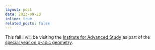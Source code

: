 ```yaml
---
layout: post
date: 2023-09-20
inline: true
related_posts: false
---
```

This fall I will be visiting the [Institute for Advanced Study](https://www.ias.edu/) as part of the
[special year on p-adic geometry](https://www.ias.edu/special-year/p-adic-geometry).
